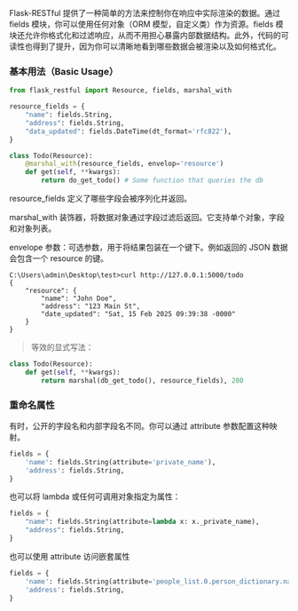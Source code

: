 Flask-RESTful 提供了一种简单的方法来控制你在响应中实际渲染的数据。通过 fields 模块，你可以使用任何对象（ORM 模型，自定义类）作为资源。fields 模块还允许你格式化和过滤响应，从而不用担心暴露内部数据结构。此外，代码的可读性也得到了提升，因为你可以清晰地看到哪些数据会被渲染以及如何格式化。

### 基本用法（Basic Usage）

```python
from flask_restful import Resource, fields, marshal_with

resource_fields = {
    "name": fields.String,
    "address": fields.String,
    "data_updated": fields.DateTime(dt_format='rfc822'),
}

class Todo(Resource):
    @marshal_with(resource_fields, envelop='resource')
    def get(self, **kwargs):
        return do_get_todo() # Some function that queries the db 
```

resource_fields 定义了哪些字段会被序列化并返回。

marshal_with 装饰器，将数据对象通过字段过滤后返回。它支持单个对象，字段和对象列表。

envelope 参数：可选参数，用于将结果包装在一个键下。例如返回的 JSON 数据会包含一个 resource 的键。

```
C:\Users\admin\Desktop\test>curl http://127.0.0.1:5000/todo
{
    "resource": {
        "name": "John Doe",
        "address": "123 Main St",
        "date_updated": "Sat, 15 Feb 2025 09:39:38 -0000"
    }
}
```

> 等效的显式写法：

```python
class Todo(Resource):
    def get(self, **kwargs):
        return marshal(db_get_todo(), resource_fields), 200
```

### 重命名属性

有时，公开的字段名和内部字段名不同。你可以通过 attribute 参数配置这种映射。

```python
fields = {
    'name': fields.String(attribute='private_name'),
    'address': fields.String,
}
```

也可以将 lambda 或任何可调用对象指定为属性：

```python
fields = {
    "name": fields.String(attribute=lambda x: x._private_name),
    "address": fields.String,
}
```

也可以使用 attribute 访问嵌套属性

```python
fields = {
    'name': fields.String(attribute='people_list.0.person_dictionary.name'),
    'address': fields.String,
}
```

